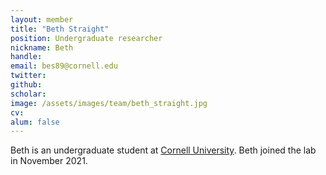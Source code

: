 ```yaml
---
layout: member
title: "Beth Straight"
position: Undergraduate researcher
nickname: Beth
handle: 
email: bes89@cornell.edu 
twitter: 
github: 
scholar: 
image: /assets/images/team/beth_straight.jpg
cv: 
alum: false
---
```

Beth is an undergraduate student at [Cornell University]. Beth joined the lab in November 2021.

[Cornell University]: https://www.cornell.edu/
